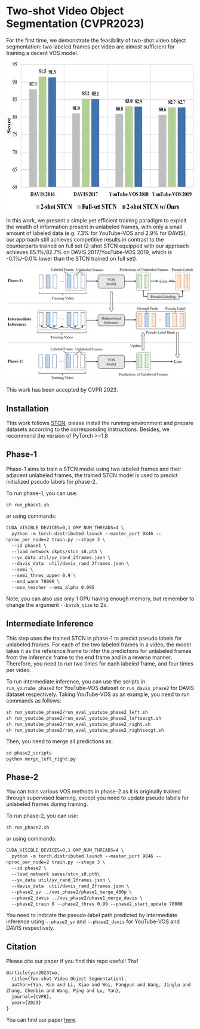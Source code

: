 # Two-shot Video Object Segmentation (CVPR2023)
For the first time, we demonstrate the feasibility of two-shot video object segmentation: two labeled frames per video are almost sufficient for training a decent VOS model. 

<div align='center'><img src='./data_show/teaser.png' alt="teaser" height="400px" width='700px'></div>

In this work, we present a simple yet efficient training paradigm to exploit the wealth of information present in unlabeled frames, with only a small amount of labeled data (e.g. 7.3% for YouTube-VOS and 2.9% for DAVIS), our approach still achieves competitive results in contrast to the counterparts trained on full set (2-shot STCN equipped with our approach achieves 85.1%/82.7% on DAVIS 2017/YouTube-VOS 2019, which is -0.1%/-0.0% lower than the STCN trained on full set). 

![overview](./data_show/overview.png)

This work has been accepted by CVPR 2023.

## Installation

This work follows [STCN](https://github.com/hkchengrex/STCN), please install the running environment and prepare datasets according to the corresponding instructions. Besides, we recommend the version of PyTorch >=1.8

## Phase-1

Phase-1 aims to train a STCN model using two labeled frames and their adjacent unlabeled frames, the trained STCN model is used to predict initialized pseudo labels for phase-2.

To run phase-1, you can use:
```
sh run_phase1.sh
```

or using commands:

```
CUDA_VISIBLE_DEVICES=0,1 OMP_NUM_THREADS=4 \
  python -m torch.distributed.launch --master_port 9846 --nproc_per_node=2 train.py --stage 3 \
  --id phase1 \
  --load_network ckpts/stcn_s0.pth \
  --yv_data util/yv_rand_2frames.json \
  --davis_data  util/davis_rand_2frames.json \
  --semi \
  --semi_thres_upper 0.9 \
  --end_warm 70000 \
  --use_teacher --ema_alpha 0.995
```

Note,  you can also use only 1 GPU having enough memory, but remember to change the argument `--batch_size` to 2x. 

## Intermediate Inference

This step uses the trained STCN in phase-1 to predict pseudo labels for unlabeled frames. For each of the two labeled frames in a video, the model takes it as the reference frame to infer the predictions for unlabeled frames from the inference frame to the end frame and in a reverse manner. Therefore, you need to run two times for each labeled frame, and four times per video.

To run intermediate inference, you can use the scripts in `run_youtube_phase2` for YouTube-VOS dataset or `run_davis_phase2` for DAVIS dataset respectively. Taking YouTube-VOS as an example, you need to run commands as follows:

```
sh run_youtube_phase2/run_eval_youtube_phase2_left.sh
sh run_youtube_phase2/run_eval_youtube_phase2_leftsecgt.sh
sh run_youtube_phase2/run_eval_youtube_phase2_right.sh
sh run_youtube_phase2/run_eval_youtube_phase2_rightsecgt.sh
```

Then, you need to merge all predictions as:

```
cd phase2_scripts
python merge_left_right.py
```

## Phase-2

You can train various VOS methods in phase-2 as it is originally trained through supervised learning, except you need to update pseudo labels for unlabeled frames during training. 

To run phase-2, you can use:

```
sh run_phase2.sh
```

or using commands:

```
CUDA_VISIBLE_DEVICES=0,1 OMP_NUM_THREADS=4 \
  python -m torch.distributed.launch --master_port 9846 --nproc_per_node=2 train.py --stage 3 \
  --id phase2 \
  --load_network saves/stcn_s0.pth\
  --yv_data util/yv_rand_2frames.json \
  --davis_data  util/davis_rand_2frames.json \
  --phase2_yv ../vos_phase2/phase1_merge_480p \
  --phase2_davis ../vos_phase2/phase1_merge_davis \
  --phase2_train 0 --phase2_thres 0.99 --phase2_start_update 70000
```

You need to indicate the pseudo-label path predicted by intermediate inference using `--phase2_yv` and `--phase2_davis` for YouTube-VOS and DAVIS respectively.

## Citation

Please cite our paper if you find this repo useful! Thx! 

```
@article{yan2023two,
  title={Two-shot Video Object Segmentation},
  author={Yan, Kun and Li, Xiao and Wei, Fangyun and Wang, Jinglu and Zhang, Chenbin and Wang, Ping and Lu, Yan},
  journal={CVPR},
  year={2023}
}
```



You can find our paper [here](https://arxiv.org/abs/2303.12078).











